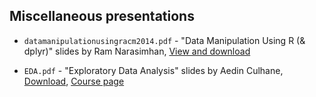 ## Miscellaneous presentations

- `datamanipulationusingracm2014.pdf` - "Data Manipulation Using R (& dplyr)" slides by Ram Narasimhan, [View and download](http://www.slideshare.net/Ram-N/data-manipulation-using-r-acm2014)

- `EDA.pdf` - "Exploratory Data Analysis" slides by Aedin Culhane, [Download](http://bcb.dfci.harvard.edu/~aedin/courses/BostonBioc/EDA.pdf), [Course page](http://bcb.dfci.harvard.edu/~aedin/courses/BostonBioc/)


